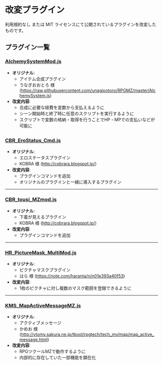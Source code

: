 # 改変プラグイン
利用規約なし または MIT ライセンスにて公開されているプラグインを改変したものです。

## プラグイン一覧

### [AlchemySystemMod.js](./AlchemySystemMod.js)
- **オリジナル**:
    - アイテム合成プラグイン
    - うなぎおおとろ 様 (https://raw.githubusercontent.com/unagiootoro/RPGMZ/master/AlchemySystem.js)
- **改変内容**:  
    - 合成に必要な経費を変数から支払えるように
    - シーン開始時と終了時に任意のスクリプトを実行するように
    - スクリプトで変数の格納・取得を行うことでHP・MPでの支払いなどが可能に

##
### [CBR_EroStatus_Cmd.js](./CBR_EroStatus_Cmd.js)
- **オリジナル**:
    - エロステータスプラグイン
    - KOBRA 様 (http://cobrara.blogspot.jp/)
- **改変内容**:  
    - プラグインコマンドを追加
    - オリジナルのプラグインと一緒に導入するプラグイン

---
### [CBR_tousi_MZmod.js](./CBR_tousi_MZmod.js)
- **オリジナル**:
    - 下着が見えるプラグイン
    - KOBRA 様 (http://cobrara.blogspot.jp/)
- **改変内容**:  
    - プラグインコマンドを追加

---
### [HR_PictureMask_MultiMod.js](./HR_PictureMask_MultiMod.js)
- **オリジナル**:
    - ピクチャマスクプラグイン
    - はら 様 (https://note.com/haranta/n/n01e393a40f53)
- **改変内容**:  
    - 1枚のピクチャに対し複数のマスク範囲を登録できるように

---
### [KMS_MapActiveMessageMZ.js](./KMS_MapActiveMessageMZ.js)
- **オリジナル**:
    - アクティブメッセージ
    - かめお 様 (http://ytomy.sakura.ne.jp/tkool/rpgtech/tech_mv/map/map_active_message.html)
- **改変内容**:  
    - RPGツクールMZで動作するように
    - 内部的に存在していた一部機能を顕在化
